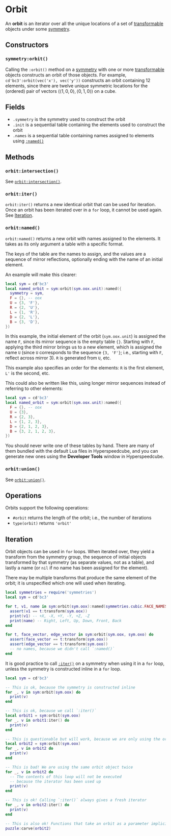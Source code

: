 # Orbit

An **orbit** is an iterator over all the unique locations of a set of [transformable] objects under some [symmetry].

[transformable]: transform.md#methods
[symmetry]: symmetry.md

## Constructors

### `symmetry:orbit()`

Calling the `:orbit()` method on a [symmetry] with one or more [transformable] objects constructs an orbit of those objects. For example, `cd'bc3':orbit(vec('x'), vec('y'))` constructs an orbit containing 12 elements, since there are twelve unique symmetric locations for the (ordered) pair of vectors $(\langle 1,0,0 \rangle, \langle 0,1,0 \rangle)$ on a cube.

## Fields

- `.symmetry` is the symmetry used to construct the orbit
- `.init` is a sequential table containing the elements used to construct the orbit
- `.names` is a sequential table containing names assigned to elements using [`:named()`](#orbitnamed)

## Methods

### `orbit:intersection()`

See [`orbit:intersection()`](region.md#orbitintersection).

### `orbit:iter()`

`orbit:iter()` returns a new identical orbit that can be used for iteration. Once an orbit has been iterated over in a `for` loop, it cannot be used again. See [Iteration](#iteration).

### `orbit:named()`

`orbit:named()` returns a new orbit with names assigned to the elements. It takes as its only argument a table with a specific format.

The keys of the table are the names to assign, and the values are a sequence of mirror reflections, optionally ending with the name of an initial element.

An example will make this clearer:

```lua title="Example using symmetry:named()"
local sym = cd'bc3'
local named_orbit = sym:orbit(sym.oox.unit):named({
  symmetry = sym,
  F = {}, -- oox
  U = {3, 'F'},
  R = {2, 'U'},
  L = {1, 'R'},
  D = {2, 'L'},
  B = {3, 'D'},
})
```

In this example, the initial element of the orbit (`sym.oox.unit`) is assigned the name `F`, since its mirror sequence is the empty table `{}`. Starting with `F`, applying the third mirror brings us to a new element, which is assigned the name `U` (since `U` corresponds to the sequence `{3, 'F'}`; i.e., starting with `F`, reflect across mirror 3). `R` is generated from `U`, etc.

This example also specifies an order for the elements: `R` is the first element, `L'` is the second, etc.

This could also be written like this, using longer mirror sequences instead of referring to other elements:

```lua title="Example using symmetry:named() with no named references"
local sym = cd'bc3'
local named_orbit = sym:orbit(sym.oox.unit):named({
  F = {}, -- oox
  U = {3},
  R = {2, 3},
  L = {1, 2, 3},
  D = {2, 1, 2, 3},
  B = {3, 2, 1, 2, 3},
})
```

You should never write one of these tables by hand. There are many of them bundled with the default Lua files in Hyperspeedcube, and you can generate new ones using the **Developer Tools** window in Hyperspeedcube.

### `orbit:union()`

See [`orbit:union()`](region.md#orbitunion).

## Operations

Orbits support the following operations:

- `#orbit` returns the length of the orbit; i.e., the number of iterations
- `type(orbit)` returns `'orbit'`

## Iteration

Orbit objects can be used in `for` loops. When iterated over, they yield a transform from the symmetry group, the sequence of initial objects transformed by that symmetry (as separate values, not as a table), and lastly a name (or `nil` if no name has been assigned for the element).

There may be multiple transforms that produce the same element of the orbit; it is unspecified which one will used when iterating.

```lua title="Examples iterating over orbits"
local symmetries = require('symmetries')
local sym = cd'bc3'

for t, v1, name in sym:orbit(sym.oox):named(symmetries.cubic.FACE_NAMES_LONG) do
  assert(v1 == t:transform(sym.oox))
  print(v1) -- +X, -X, +Y, -Y, +Z, -Z
  print(name) -- Right, Left, Up, Down, Front, Back
end

for t, face_vector, edge_vector in sym:orbit(sym.oox, sym.oxo) do
  assert(face_vector == t:transform(sym.oox))
  assert(edge_vector == t:transform(sym.oxo))
  -- no names, because we didn't call `:named()`
end
```

It is good practice to call [`:iter()`](#iteration) on a symmetry when using it in a `for` loop, unless the symmetry is constructed inline in a `for` loop.

```lua title="Examples of when to use orbit:iter()"
local sym = cd'bc3'

-- This is ok, because the symmetry is constructed inline
for _, v in sym:orbit(sym.oox) do
  print(v)
end

-- This is ok, because we call `:iter()`
local orbit1 = sym:orbit(sym.oox)
for _, v in orbit1:iter() do
  print(v)
end

-- This is questionable but will work, because we are only using the orbit once
local orbit2 = sym:orbit(sym.oox)
for _, v in orbit2 do
  print(v)
end

-- This is bad! We are using the same orbit object twice
for _, v in orbit2 do
  -- The contents of this loop will not be executed
  -- because the iterator has been used up
  print(v)
end

-- This is ok! Calling `:iter()` always gives a fresh iterator
for _, v in orbit2:iter() do
  print(v)
end

-- This is also ok! Functions that take an orbit as a parameter implicitly call `:iter()`
puzzle:carve(orbit2)
```
